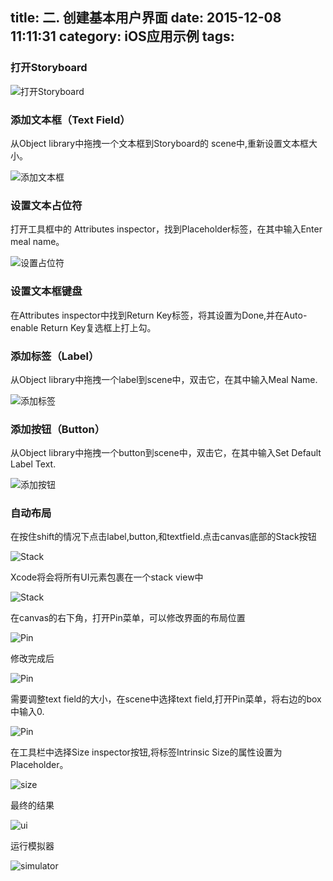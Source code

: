 title: 二. 创建基本用户界面
date: 2015-12-08 11:11:31
category:  iOS应用示例
tags:
---



### 打开Storyboard

![打开Storyboard](/images/2-1.png)

### 添加文本框（Text Field）

从Object library中拖拽一个文本框到Storyboard的 scene中,重新设置文本框大小。

![添加文本框](/images/2-2.png)

### 设置文本占位符

打开工具框中的 Attributes inspector，找到Placeholder标签，在其中输入Enter meal name。

![设置占位符](/images/2-3.png)

### 设置文本框键盘

在Attributes inspector中找到Return Key标签，将其设置为Done,并在Auto-enable Return Key复选框上打上勾。

###  添加标签（Label）

从Object library中拖拽一个label到scene中，双击它，在其中输入Meal Name.

![添加标签](/images/2-4.png)

### 添加按钮（Button）

从Object library中拖拽一个button到scene中，双击它，在其中输入Set Default Label Text.

![添加按钮](/images/2-5.png)

### 自动布局

在按住shift的情况下点击label,button,和textfield.点击canvas底部的Stack按钮

![Stack](/images/2-6.png)

Xcode将会将所有UI元素包裹在一个stack view中

![Stack](/images/2-7.png)

在canvas的右下角，打开Pin菜单，可以修改界面的布局位置

![Pin](/images/2-8.png)

修改完成后

![Pin](/images/2-9.png)

需要调整text field的大小，在scene中选择text field,打开Pin菜单，将右边的box中输入0.

![Pin](/images/2-10.png)

在工具栏中选择Size inspector按钮,将标签Intrinsic Size的属性设置为Placeholder。

![size](/images/2-11.png)

最终的结果

![ui](/images/2-12.png)

运行模拟器

![simulator](/images/2-13.png)
